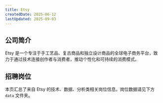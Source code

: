 ```yaml
---
title: Etsy
createdDate: 2025-06-12
lastUpdated: 2025-09-03
---
```


## 公司简介  
Etsy 是一个专注于手工艺品、复古商品和独立设计商品的全球电子商务平台，致力于通过技术连接创作者与消费者，推动个性化和可持续的消费模式。

## 招聘岗位  
本页汇总了来自 Etsy 的技术、数据、分析类相关岗位信息。岗位数据请见下方 `data` 文件夹。
